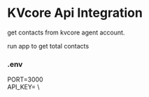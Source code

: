 # KVcore Api Integration

get contacts from kvcore agent account.

run app to get total contacts

### .env

PORT=3000 \
API_KEY= <KVcore API TOKEN> \
